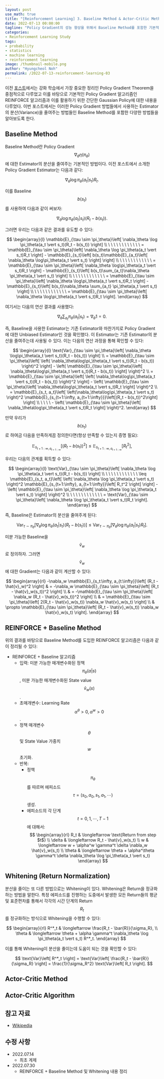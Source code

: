 ```yaml
---
layout: post
use_math: true
title: "[Reinforcement Learning] 3. Baseline Method & Actor-Critic Method"
date: 2022-07-13 00:00:00
tagline: "Policy Gradient의 성능 향상을 위해서 Baseline Method를 포함한 기본적인 방법론들을 다루고 이를 바탕으로 Actor-Critic Method에 대해서 기술"
categories:
- Reinforcement Learning Study
tags:
- probability
- statistics
- machine learning
- reinforcement learning
image: /thumbnail-mobile.png
author: "Hyungcheol Noh"
permalink: /2022-07-13-reinforcement-learning-03
---
```


이전 [포스트](https://hcnoh.github.io/2022-07-02-reinforcement-learning-02)에서는 강화 학습에서 가장 중요한 정리인 Policy Gradient Theorem을 중점적으로 다루었고 이를 바탕으로 기본적인 Policy Gradient 알고리즘인 REINFORCE 알고리즘과 이를 활용하기 위한 간단한 Gaussian Policy에 대한 내용을 다루었다. 이번 포스트에서는 이러한 Policy Gradient 방법들에서 사용하는 Estimator의 분산(Variance)을 줄여주는 방법들인 Baseline Method를 포함한 다양한 방법들을 알아보도록 한다.

## Baseline Method
Baseline Method란 Policy Gradient $$\nabla_\theta \eta(\pi_\theta)$$에 대한 Estimator의 분산을 줄여주는 기본적인 방법이다. 이전 포스트에서 소개한 Policy Gradient Estimator는 다음과 같다:

$$
\nabla_\theta \log \pi_\theta(a_t \vert s_t)R_t.
$$

이를 Baseline $$b(s_t)$$를 사용하여 다음과 같이 써보자:

$$
\nabla_\theta \log \pi_\theta(a_t \vert s_t)(R_t - b(s_t)).
$$

그러면 우리는 다음과 같은 결과를 유도할 수 있다:

$$
\begin{array}{l}
\mathbb{E}_{\tau \sim \pi_\theta}\left[ \nabla_\theta \log \pi_\theta(a_t \vert s_t)(R_t - b(s_t)) \right] \\
\ \ \ \  \ \ \ \  \ \ \ \ = \mathbb{E}_{\tau \sim \pi_\theta}\left[ \nabla_\theta \log \pi_\theta(a_t \vert s_t)R_t \right] - \mathbb{E}_{s_t}\left[ b(s_t)\mathbb{E}_{a_t}\left[ \nabla_\theta \log\pi_\theta(a_t \vert s_t) \right] \right] \\
\ \ \ \  \ \ \ \  \ \ \ \ = \mathbb{E}_{\tau \sim \pi_\theta}\left[ \nabla_\theta \log\pi_\theta(a_t \vert s_t)R_t \right] - \mathbb{E}_{s_t}\left[ b(s_t)\sum_{a_t}\nabla_\theta \pi_\theta(a_t \vert s_t) \right] \\
\ \ \ \  \ \ \ \  \ \ \ \ = \mathbb{E}_{\tau \sim \pi_\theta}\left[ \nabla_\theta \log\pi_\theta(a_t \vert s_t)R_t \right] - \mathbb{E}_{s_t}\left[ b(s_t)\nabla_\theta \sum_{a_t} \pi_\theta(a_t \vert s_t) \right] \\
\ \ \ \  \ \ \ \  \ \ \ \ = \mathbb{E}_{\tau \sim \pi_\theta}\left[ \nabla_\theta \log\pi_\theta(a_t \vert s_t)R_t \right].
\end{array}
$$

여기서는 다음의 연산 결과를 사용했다:

$$
\nabla_\theta \sum_{a_t} \pi_\theta(a_t \vert s_t) = \nabla_\theta 1 = 0.
$$

즉, Baseline을 사용한 Estimator는 기존 Estimator와 마찬가지로 Policy Gradient에 대한 Unbiased Estimator인 것을 확인했다. 이 Estimator는 기존 Estimator의 분산을 줄여주는데 사용될 수 있다. 이는 다음의 연산 과정을 통해 확인할 수 있다:

$$
\begin{array}{l}
\text{Var}_{\tau \sim \pi_\theta}\left[ \nabla_\theta \log\pi_\theta(a_t \vert s_t)(R_t - b(s_t)) \right] \\
= \mathbb{E}_{\tau \sim \pi_\theta}\left[ \left( \nabla_\theta\log\pi_\theta(a_t \vert s_t)(R_t - b(s_t)) \right)^2 \right] - \left( \mathbb{E}_{\tau \sim \pi_\theta}\left[ \nabla_\theta\log\pi_\theta(a_t \vert s_t)(R_t - b(s_t)) \right] \right)^2 \\
= \mathbb{E}_{\tau \sim \pi_\theta}\left[ \left( \nabla_\theta\log\pi_\theta(a_t \vert s_t)(R_t - b(s_t)) \right)^2 \right] - \left( \mathbb{E}_{\tau \sim \pi_\theta}\left[ \nabla_\theta\log\pi_\theta(a_t \vert s_t)R_t \right] \right)^2 \\
= \mathbb{E}_{s_t, a_t}\left[ \left(\nabla_\theta\log\pi_\theta(a_t \vert s_t) \right)^2 \mathbb{E}_{s_{t+1:\infty, a_{t+1:\infty}}}\left[(R_t - b(s_t))^2\right] \right] \\
\ \ \ \ - \left( \mathbb{E}_{\tau \sim \pi_\theta}\left[ \nabla_\theta\log\pi_\theta(a_t \vert s_t)R_t \right] \right)^2.
\end{array}
$$

만약 우리가 $$b(s_t)$$로 하여금 다음을 만족하게끔 정의한다면(항상 만족할 수 있는지 증명 필요):

$$
\mathbb{E}_{s_{t+1:\infty, a_{t+1:\infty}}}\left[ \left( R_t - b(s_t) \right)^2 \right] \leq \mathbb{E}_{s_{t+1:\infty, a_{t+1:\infty}}} \left[ R_t^2 \right],
$$

우리는 다음의 관계를 획득할 수 있다:

$$
\begin{array}{l}
\text{Var}_{\tau \sim \pi_\theta}\left[ \nabla_\theta \log \pi_\theta(a_t \vert s_t)(R_t - b(s_t)) \right] \\
\ \ \ \  \ \ \ \  \ \ \ \ \leq \mathbb{E}_{s_t, a_t}\left[ \left( \nabla_\theta \log \pi_\theta(a_t \vert s_t) \right)^2 \mathbb{E}_{s_{t+1:\infty}, a_{t+1:\infty}}\left[ R_t^2 \right] \right] - \left( \mathbb{E}_{\tau \sim \pi_\theta}\left[ \nabla_\theta \log \pi_\theta(a_t \vert s_t) \right] \right)^2 \\
\ \ \ \  \ \ \ \  \ \ \ \ = \text{Var}_{\tau \sim \pi_\theta}\left[ \nabla_\theta \log \pi_\theta(a_t \vert s_t)R_t \right].
\end{array}
$$

즉, Baseline은 Estimator의 분산을 줄여주게 된다:

$$
\text{Var}_{\tau \sim \pi_\theta}\left[ \nabla_\theta \log \pi_\theta(a_t \vert s_t)(R_t - b(s_t)) \right] \leq \text{Var}_{\tau \sim \pi_\theta}\left[ \nabla_\theta \log \pi_\theta(a_t \vert s_t)R_t \right].
$$

미분 가능한 Baseline을 $$\hat{v}_w$$로 정의하자. 그러면 $$\hat{v}_w$$에 대한 Gradient는 다음과 같이 계산할 수 있다:

$$
\begin{array}{rl}
-\nabla_w \mathbb{E}_{s_t:\infty, a_{t:\infty}}\left[ (R_t - \hat{v}_w)^2 \right] & = -\nabla_w \mathbb{E}_{\tau \sim \pi_\theta}\left[ (R_t - \hat{v}_w(s_t))^2 \right] \\
& = -\mathbb{E}_{\tau \sim \pi_\theta}\left[ \nabla_w (R_t - \hat{v}_w(s_t))^2 \right] \\
& = \mathbb{E}_{\tau \sim \pi_\theta}\left[ 2(R_t - \hat{v}_w(s_t)) \nabla_w \hat{v}_w(s_t) \right] \\
& \propto \mathbb{E}_{\tau \sim \pi_\theta}\left[ (R_t - \hat{v}_w(s_t)) \nabla_w \hat{v}_w(s_t) \right].
\end{array}
$$

## REINFORCE + Baseline Method
위의 결과를 바탕으로 Baseline Method를 도입한 REINFORCE 알고리즘은 다음과 같이 정리될 수 있다:

- REINFORCE + Baseline 알고리즘
    - 입력: 미분 가능한 매개변수화된 정책 $$\pi_\theta(a \vert s)$$, 미분 가능한 매개변수화된 State value $$\hat{v}_w(s)$$.
    - 초매개변수: Learning Rate $$\alpha^\theta > 0, \alpha^w > 0$$.
    - 정책 매개변수 $$\theta$$ 및 State Value 가중치 $$w$$ 초기화.
    - 반복:
        - 정책 $$\pi_\theta$$를 따르며 에피소드 $$\tau=(s_0, a_0, s_1, a_1, \cdots)$$ 생성.
        - 에피소드의 각 단계 $$t=0,1,\cdots, T-1$$에 대해서:
        $$
        \begin{array}{rl}
        R_t & \longleftarrow \text{Return from step $t$} \\
        \delta & \longleftarrow R_t - \hat{v}_w(s_t) \\
        w & \longleftarrow w + \alpha^w \gamma^t \delta \nabla_w \hat{v}_w(s_t) \\
        \theta & \longleftarrow \theta + \alpha^\theta \gamma^t \delta \nabla_\theta \log \pi_\theta(a_t \vert s_t)
        \end{array}
        $$

## Whitening (Return Normalization)
분산을 줄이는 또 다른 방법으로는 Whitening이 있다. Whitening은 Return을 정규화하는 방법을 말한다. 특정 에피소드를 진행하는 도중에서 발생한 모든 Return들의 평균 및 표준편차를 통해서 각각의 시간 단계의 Return $$R_t$$를 정규화하는 방식으로 Whitening을 수행할 수 있다:

$$
\begin{array}{rl}
R^*_t & \longleftarrow \frac{R_t - \bar{R}}{\sigma_R}, \\
\theta & \longleftarrow \theta + \alpha \gamma^t \nabla_\theta \log \pi_\theta(a_t \vert s_t) R^*_t.
\end{array}
$$

이를 통해 Whitening이 분산을 줄이는데 도움이 되는 것을 확인할 수 있다:

$$
\text{Var}\left[ R^*_t \right] = \text{Var}\left[ \frac{R_t - \bar{R}}{\sigma_R} \right] = \frac{1}{\sigma_R^2} \text{Var}\left[ R_t \right].
$$

## Actor-Critic Method

## Actor-Critic Algorithm

## 참고 자료
- [Wikipedia](https://en.wikipedia.org/wiki/Reinforcement_learning)

## 수정 사항
- 2022.07.14
    - 최초 게제
- 2022.07.30
    - REINFORCE + Baseline Method 및 Whitening 내용 정리